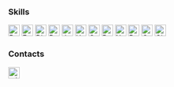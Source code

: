 ### Skills
<a href="https://www.python.org/" target="_blank" rel="noreferrer"><img src="https://img.shields.io/badge/-PYTHON-000000?logo=python&logoColor=white&color=%231f6feb" height="23" alt="Python" /></a>
<a href="https://fastapi.tiangolo.com/" target="_blank" rel="noreferrer"><img src="https://img.shields.io/badge/-FASTAPI-000000?logo=fastapi&logoColor=white&color=%231f6feb" height="23" alt="FastApi" /></a>
<a href="https://www.djangoproject.com/" target="_blank" rel="noreferrer"><img src="https://img.shields.io/badge/-DJANGO-000000?logo=django&logoColor=white&color=%231f6feb" height="23" alt="Django" /></a>
<a href="https://www.postgresql.org/" target="_blank" rel="noreferrer"><img src="https://img.shields.io/badge/-POSTGRESQL-000000?logo=postgresql&logoColor=white&color=%231f6feb" height="23" alt="PostgreSQL" /></a>
<a href="https://developer.mozilla.org/en-US/docs/Web/JavaScript" target="_blank" rel="noreferrer"><img src="https://img.shields.io/badge/-JAVASCRIPT-000000?logo=javascript&logoColor=white&color=%231f6feb" height="23" alt="JavaScript" /></a>
<a href="https://developer.mozilla.org/en-US/docs/Glossary/HTML5" target="_blank" rel="noreferrer"><img src="https://img.shields.io/badge/-HTML-000000?logo=html5&logoColor=white&color=%231f6feb" height="23" alt="HTML5" /></a>
<a href="https://www.w3.org/TR/CSS/#css" target="_blank" rel="noreferrer"><img src="https://img.shields.io/badge/-CSS-000000?logo=css3&logoColor=white&color=%231f6feb" height="23" alt="CSS3" /></a>
<a href="https://www.docker.com" target="_blank" rel="noreferrer"><img src="https://img.shields.io/badge/-DOCKER-000000?logo=docker&logoColor=white&color=%231f6feb" height="23" alt="Docker" /></a>
<a href="https://nginx.org/" target="_blank" rel="noreferrer"><img src="https://img.shields.io/badge/-NGINX-000000?logo=nginx&logoColor=white&color=%231f6feb" height="23" alt="Nginx" /></a>
<a href="https://redis.io/" target="_blank" rel="noreferrer"><img src="https://img.shields.io/badge/-REDIS-000000?logo=redis&logoColor=white&color=%231f6feb" height="23" alt="Redis" /></a>
<a href="https://docs.celeryq.dev/en/stable/" target="_blank" rel="noreferrer"><img src="https://img.shields.io/badge/-CELERY-000000?logo=celery&logoColor=white&color=%231f6feb" height="23" alt="Celery" /></a>
<a href="https://git-scm.com/" target="_blank" rel="noreferrer"><img src="https://img.shields.io/badge/-GIT-000000?logo=git&logoColor=white&color=%231f6feb" height="23" alt="Git" /></a>

### Contacts
<a href="https://t.me/steqaa/" target="_blank" rel="noreferrer"><img src="https://img.shields.io/badge/-TELEGRAM-000000?logo=telegram&logoColor=white&color=%231f6feb" height="23" alt="telegram" /></a>
